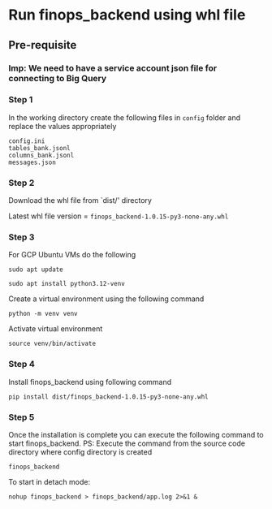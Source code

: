 # Run finops_backend using whl file

## Pre-requisite

### Imp: We need to have a service account json file for connecting to Big Query

### Step 1
In the working directory create the following files in `config` folder and replace the values appropriately

```
config.ini
tables_bank.jsonl
columns_bank.jsonl
messages.json
```

### Step 2

Download the whl file from `dist/' directory

Latest whl file version = `finops_backend-1.0.15-py3-none-any.whl`

### Step 3

For GCP Ubuntu VMs do the following

`sudo apt update`

`sudo apt install python3.12-venv`

Create a virtual environment using the following command

` python -m venv venv `

Activate virtual environment

` source venv/bin/activate `

### Step 4

Install finops_backend using following command

` pip install dist/finops_backend-1.0.15-py3-none-any.whl `

### Step 5

Once the installation is complete you can execute the following command to start finops_backend. PS: Execute the command from the source code directory where config directory is created

` finops_backend `

To start in detach mode:

`nohup finops_backend > finops_backend/app.log 2>&1 &`
